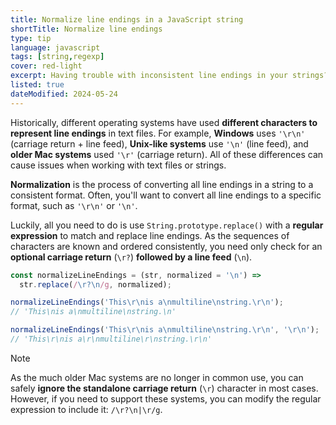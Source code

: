 ```yaml
---
title: Normalize line endings in a JavaScript string
shortTitle: Normalize line endings
type: tip
language: javascript
tags: [string,regexp]
cover: red-light
excerpt: Having trouble with inconsistent line endings in your strings? Normalize them with this handy JavaScript function!
listed: true
dateModified: 2024-05-24
---
```


Historically, different operating systems have used **different characters to represent line endings** in text files. For example, **Windows** uses `'\r\n'` (carriage return + line feed), **Unix-like systems** use `'\n'` (line feed), and **older Mac systems** used `'\r'` (carriage return). All of these differences can cause issues when working with text files or strings.

**Normalization** is the process of converting all line endings in a string to a consistent format. Often, you'll want to convert all line endings to a specific format, such as `'\r\n'` or `'\n'`.

Luckily, all you need to do is use `String.prototype.replace()` with a **regular expression** to match and replace line endings. As the sequences of characters are known and ordered consistently, you need only check for an **optional carriage return** (`\r?`) **followed by a line feed** (`\n`).

```js
const normalizeLineEndings = (str, normalized = '\n') =>
  str.replace(/\r?\n/g, normalized);

normalizeLineEndings('This\r\nis a\nmultiline\nstring.\r\n');
// 'This\nis a\nmultiline\nstring.\n'

normalizeLineEndings('This\r\nis a\nmultiline\nstring.\r\n', '\r\n');
// 'This\r\nis a\r\nmultiline\r\nstring.\r\n'
```

> [!NOTE]
>
> As the much older Mac systems are no longer in common use, you can safely **ignore the standalone carriage return** (`\r`) character in most cases. However, if you need to support these systems, you can modify the regular expression to include it: `/\r?\n|\r/g`.
